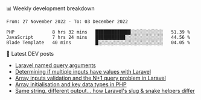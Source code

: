 📊 Weekly development breakdown
<!--START_SECTION:waka-->

```text
From: 27 November 2022 - To: 03 December 2022

PHP              8 hrs 32 mins   █████████████░░░░░░░░░░░░   51.39 %
JavaScript       7 hrs 24 mins   ███████████░░░░░░░░░░░░░░   44.56 %
Blade Template   40 mins         █░░░░░░░░░░░░░░░░░░░░░░░░   04.05 %
```

<!--END_SECTION:waka-->

📕 Latest DEV posts
<!-- BLOG-POST-LIST:START -->
- [Laravel named query arguments](https://dev.to/michaelvickersuk/laravel-named-query-arguments-28kd)
- [Determining if multiple inputs have values with Laravel](https://dev.to/michaelvickersuk/determining-if-multiple-inputs-have-values-with-laravel-km6)
- [Array inputs validation and the N+1 query problem in Laravel](https://dev.to/michaelvickersuk/array-inputs-validation-and-the-n1-query-problem-in-laravel-2agb)
- [Array initialisation and key data types in PHP](https://dev.to/michaelvickersuk/array-initialisation-and-key-data-types-in-php-1e5b)
- [Same string, different output... how Laravel&#39;s slug &amp; snake helpers differ](https://dev.to/michaelvickersuk/same-string-different-output-how-laravels-slug-snake-helpers-differ-1ccj)
<!-- BLOG-POST-LIST:END -->
